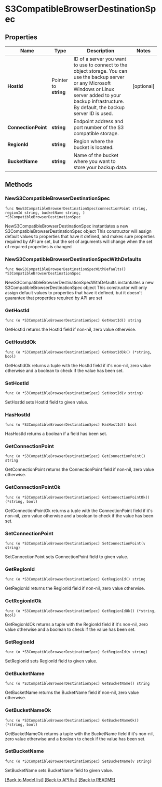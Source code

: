 # S3CompatibleBrowserDestinationSpec

## Properties

Name | Type | Description | Notes
------------ | ------------- | ------------- | -------------
**HostId** | Pointer to **string** | ID of a server you want to use to connect to the object storage. You can use the backup server or any Microsoft Windows or Linux server added to your backup infrastructure. By default, the backup server ID is used. | [optional] 
**ConnectionPoint** | **string** | Endpoint address and port number of the S3 compatible storage. | 
**RegionId** | **string** | Region where the bucket is located. | 
**BucketName** | **string** | Name of the bucket where you want to store your backup data. | 

## Methods

### NewS3CompatibleBrowserDestinationSpec

`func NewS3CompatibleBrowserDestinationSpec(connectionPoint string, regionId string, bucketName string, ) *S3CompatibleBrowserDestinationSpec`

NewS3CompatibleBrowserDestinationSpec instantiates a new S3CompatibleBrowserDestinationSpec object
This constructor will assign default values to properties that have it defined,
and makes sure properties required by API are set, but the set of arguments
will change when the set of required properties is changed

### NewS3CompatibleBrowserDestinationSpecWithDefaults

`func NewS3CompatibleBrowserDestinationSpecWithDefaults() *S3CompatibleBrowserDestinationSpec`

NewS3CompatibleBrowserDestinationSpecWithDefaults instantiates a new S3CompatibleBrowserDestinationSpec object
This constructor will only assign default values to properties that have it defined,
but it doesn't guarantee that properties required by API are set

### GetHostId

`func (o *S3CompatibleBrowserDestinationSpec) GetHostId() string`

GetHostId returns the HostId field if non-nil, zero value otherwise.

### GetHostIdOk

`func (o *S3CompatibleBrowserDestinationSpec) GetHostIdOk() (*string, bool)`

GetHostIdOk returns a tuple with the HostId field if it's non-nil, zero value otherwise
and a boolean to check if the value has been set.

### SetHostId

`func (o *S3CompatibleBrowserDestinationSpec) SetHostId(v string)`

SetHostId sets HostId field to given value.

### HasHostId

`func (o *S3CompatibleBrowserDestinationSpec) HasHostId() bool`

HasHostId returns a boolean if a field has been set.

### GetConnectionPoint

`func (o *S3CompatibleBrowserDestinationSpec) GetConnectionPoint() string`

GetConnectionPoint returns the ConnectionPoint field if non-nil, zero value otherwise.

### GetConnectionPointOk

`func (o *S3CompatibleBrowserDestinationSpec) GetConnectionPointOk() (*string, bool)`

GetConnectionPointOk returns a tuple with the ConnectionPoint field if it's non-nil, zero value otherwise
and a boolean to check if the value has been set.

### SetConnectionPoint

`func (o *S3CompatibleBrowserDestinationSpec) SetConnectionPoint(v string)`

SetConnectionPoint sets ConnectionPoint field to given value.


### GetRegionId

`func (o *S3CompatibleBrowserDestinationSpec) GetRegionId() string`

GetRegionId returns the RegionId field if non-nil, zero value otherwise.

### GetRegionIdOk

`func (o *S3CompatibleBrowserDestinationSpec) GetRegionIdOk() (*string, bool)`

GetRegionIdOk returns a tuple with the RegionId field if it's non-nil, zero value otherwise
and a boolean to check if the value has been set.

### SetRegionId

`func (o *S3CompatibleBrowserDestinationSpec) SetRegionId(v string)`

SetRegionId sets RegionId field to given value.


### GetBucketName

`func (o *S3CompatibleBrowserDestinationSpec) GetBucketName() string`

GetBucketName returns the BucketName field if non-nil, zero value otherwise.

### GetBucketNameOk

`func (o *S3CompatibleBrowserDestinationSpec) GetBucketNameOk() (*string, bool)`

GetBucketNameOk returns a tuple with the BucketName field if it's non-nil, zero value otherwise
and a boolean to check if the value has been set.

### SetBucketName

`func (o *S3CompatibleBrowserDestinationSpec) SetBucketName(v string)`

SetBucketName sets BucketName field to given value.



[[Back to Model list]](../README.md#documentation-for-models) [[Back to API list]](../README.md#documentation-for-api-endpoints) [[Back to README]](../README.md)


